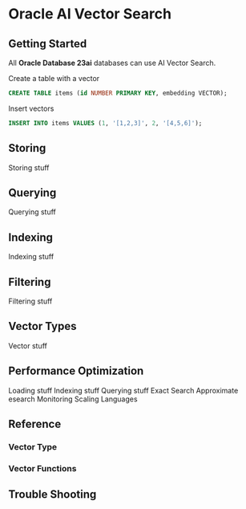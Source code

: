 # Oracle AI Vector Search

## Getting Started
All **Oracle Database 23ai** databases can use AI Vector Search.

Create a table with a vector  
```SQL
CREATE TABLE items (id NUMBER PRIMARY KEY, embedding VECTOR);
```

Insert vectors

```SQL
INSERT INTO items VALUES (1, '[1,2,3]', 2, '[4,5,6]');
```

    

## Storing
Storing stuff

## Querying
Querying stuff

## Indexing
Indexing stuff

## Filtering
Filtering stuff

## Vector Types
Vector stuff

## Performance Optimization
Loading stuff
Indexing stuff
Querying stuff
Exact Search
Approximate esearch
Monitoring
Scaling
Languages

## Reference
### Vector Type
### Vector Functions
### 

## Trouble Shooting


